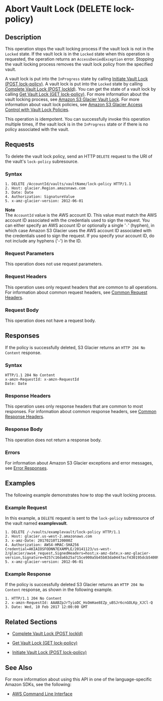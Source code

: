 # Abort Vault Lock \(DELETE lock\-policy\)<a name="api-AbortVaultLock"></a>

## Description<a name="api-AbortVaultLock-description"></a>

This operation stops the vault locking process if the vault lock is not in the `Locked` state\. If the vault lock is in the `Locked` state when this operation is requested, the operation returns an `AccessDeniedException` error\. Stopping the vault locking process removes the vault lock policy from the specified vault\. 

A vault lock is put into the `InProgress` state by calling [Initiate Vault Lock \(POST lock\-policy\)](api-InitiateVaultLock.md)\. A vault lock is put into the `Locked` state by calling [Complete Vault Lock \(POST lockId\)](api-CompleteVaultLock.md)\. You can get the state of a vault lock by calling [Get Vault Lock \(GET lock\-policy\)](api-GetVaultLock.md)\. For more information about the vault locking process, see [Amazon S3 Glacier Vault Lock](vault-lock.md)\. For more information about vault lock policies, see [Amazon S3 Glacier Access Control with Vault Lock Policies](vault-lock-policy.md)\.

This operation is idempotent\. You can successfully invoke this operation multiple times, if the vault lock is in the `InProgress` state or if there is no policy associated with the vault\.

## Requests<a name="api-AbortVaultLock-requests"></a>

To delete the vault lock policy, send an HTTP `DELETE` request to the URI of the vault's `lock-policy` subresource\.

### Syntax<a name="api-AbortVaultLock-requests-syntax"></a>

```
1. DELETE /AccountId/vaults/vaultName/lock-policy HTTP/1.1
2. Host: glacier.Region.amazonaws.com
3. Date: Date
4. Authorization: SignatureValue
5. x-amz-glacier-version: 2012-06-01
```

 

**Note**  
The `AccountId` value is the AWS account ID\. This value must match the AWS account ID associated with the credentials used to sign the request\. You can either specify an AWS account ID or optionally a single '`-`' \(hyphen\), in which case Amazon S3 Glacier uses the AWS account ID associated with the credentials used to sign the request\. If you specify your account ID, do not include any hyphens \('\-'\) in the ID\.

### Request Parameters<a name="api-AbortVaultLock-requests-parameters"></a>

This operation does not use request parameters\.

### Request Headers<a name="api-AbortVaultLock-requests-headers"></a>

This operation uses only request headers that are common to all operations\. For information about common request headers, see [Common Request Headers](api-common-request-headers.md)\.

### Request Body<a name="api-AbortVaultLock-requests-elements"></a>

This operation does not have a request body\.

## Responses<a name="api-AbortVaultLock-responses"></a>

If the policy is successfully deleted, S3 Glacier returns an `HTTP 204 No Content` response\.

### Syntax<a name="api-AbortVaultLock-responses-syntax"></a>

```
HTTP/1.1 204 No Content
x-amzn-RequestId: x-amzn-RequestId
Date: Date
```

### Response Headers<a name="api-AbortVaultLock-responses-headers"></a>

This operation uses only response headers that are common to most responses\. For information about common response headers, see [Common Response Headers](api-common-response-headers.md)\.

### Response Body<a name="api-AbortVaultLock-responses-elements"></a>

This operation does not return a response body\.

### Errors<a name="api-AbortVaultLock-responses-errors"></a>

For information about Amazon S3 Glacier exceptions and error messages, see [Error Responses](api-error-responses.md)\.

## Examples<a name="api-AbortVaultLock-examples"></a>

The following example demonstrates how to stop the vault locking process\.

### Example Request<a name="api-AbortVaultLock-example-request"></a>

In this example, a `DELETE` request is sent to the `lock-policy` subresource of the vault named **examplevault**\.

```
1. DELETE /-/vaults/examplevault/lock-policy HTTP/1.1
2. Host: glacier.us-west-2.amazonaws.com
3. x-amz-Date: 20170210T120000Z
4. Authorization: AWS4-HMAC-SHA256 Credential=AKIAIOSFODNN7EXAMPLE/20141123/us-west-2/glacier/aws4_request,SignedHeaders=host;x-amz-date;x-amz-glacier-version,Signature=9257c16da6b25a715ce900a5b45b03da0447acf430195dcb540091b12966f2a2
5. x-amz-glacier-version: 2012-06-01
```

### Example Response<a name="api-AbortVaultLock-example-response"></a>

If the policy is successfully deleted S3 Glacier returns an `HTTP 204 No Content` response, as shown in the following example\.

```
1. HTTP/1.1 204 No Content
2. x-amzn-RequestId: AAABZpJrTyioDC_HsOmHae8EZp_uBSJr6cnGOLKp_XJCl-Q
3. Date: Wed, 10 Feb 2017 12:00:00 GMT
```

## Related Sections<a name="related-sections-AbortVaultLock"></a>

 
+ [Complete Vault Lock \(POST lockId\)](api-CompleteVaultLock.md)

 
+ [Get Vault Lock \(GET lock\-policy\)](api-GetVaultLock.md)

 
+ [Initiate Vault Lock \(POST lock\-policy\)](api-InitiateVaultLock.md)

## See Also<a name="api-AbortVaultLock-SeeAlso"></a>

For more information about using this API in one of the language\-specific Amazon SDKs, see the following:
+  [AWS Command Line Interface](https://docs.aws.amazon.com/cli/latest/reference/glacier/abort-vault-lock.html) 